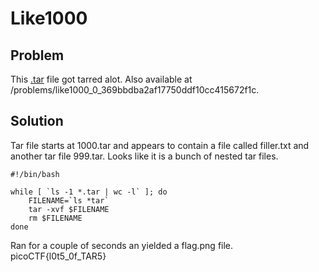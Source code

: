 # Like1000 

## Problem
This [.tar](https://2019shell1.picoctf.com/static/8694f84879d3b7c0dcf775930f4665fc/1000.tar) file got tarred alot. Also available at /problems/like1000_0_369bbdba2af17750ddf10cc415672f1c.

## Solution
Tar file starts at 1000.tar and appears to contain a file called filler.txt and another tar file 999.tar.  Looks like it is a bunch of nested tar files.
```
#!/bin/bash

while [ `ls -1 *.tar | wc -l` ]; do 
	FILENAME=`ls *tar`
	tar -xvf $FILENAME
	rm $FILENAME
done
```
Ran for a couple of seconds an yielded a flag.png file.  picoCTF{l0t5_0f_TAR5}
